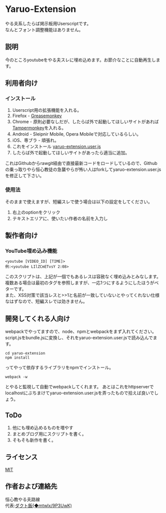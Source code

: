 Yaruo-Extension
====

やる夫系したらば掲示板用Userscriptです。  
なんとフォント調整機能はありません。

## 説明
今のところyoutubeをやる夫スレに埋め込めます。お節介なことに自動再生します。

## 利用者向け
### インストール
1. Userscript用の拡張機能を入れる。
 1. Firefox - [Greasemonkey](https://addons.mozilla.org/ja/firefox/addon/greasemonkey/)
 1. Chrome - 原則必要なしだが、したらば外で起動してほしいサイトがあれば[Tampermonkey](https://chrome.google.com/webstore/detail/tampermonkey/dhdgffkkebhmkfjojejmpbldmpobfkfo?hl=ja)を入れる。
 1. Android - Sleipnir Mobile, Opera Mobileで対応しているらしい。
 1. iOS、専ブラ - 頑張れ。
1. これをインストール [yaruo-extension.user.js](https://github.com/Duct-and-rice/yaruo-extension/raw/master/yaruo-extension.user.js)
1. したらば外で起動してほしいサイトがあったら適当に追加。

これはGithubからrawgit経由で直接最新コードをロードしているので、Githubの乗っ取りやら恒心教徒の急襲やらが怖い人はforkしてyaruo-extension.user.jsを修正して下さい。

### 使用法
そのままで使えますが、短編スレで使う場合は以下の設定をしてください。

1. 右上のoptionをクリック
1. テキストエリアに、使いたい作者の名前を入力し

## 製作者向け
### YouTube埋め込み機能
    <youtube [VIDEO_ID] [TIME]>
    例:<youtube LIlZCmETvsY 2:08>
このスクリプトは、上記が一個でもあるレスは容赦なく埋め込みとみなします。複数ある場合は最初のタグを参照しますが、一応1つにするようにしたほうがベターです。  
また、XSS対策で該当レスと>>1と名前が一致していないとやってくれない仕様なはずなので、短編スレでは効きません。

## 開発してくれる人向け

webpackでやってますので、node、npmとwebpackをまず入れてください。script.jsをbundle.jsに変換し、それをyaruo-extension.user.jsで読み込んでます。  

    cd yaruo-extension  
    npm install  
ってやって依存するライブラリをnpmでインストール。  

    webpack -w
とやると監視して自動でwebpackしてくれます。
あとはこれをhttpserverでlocalhostにぶちまけてyaruo-extension.user.jsを弄ったもので拾えば良いでしょう。

## ToDo
1. 他にも埋め込めるものを増やす
1. まとめブログ用にスクリプトを書く。
1. そもそも新作を書く。

## ライセンス
[MIT](https://github.com/Duct-and-rice/yaruo-extension/blob/master/LICENCE)

## 作者および連絡先
恒心教やる夫路線  
代表:[ダクト飯(◆mtwlx/9P3UwK)](https://twitter.com/duct_and_rice)

